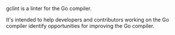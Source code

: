 gclint is a linter for the Go compiler.

It's intended to help developers and contributors working on the Go
compiler identify opportunities for improving the Go compiler.
